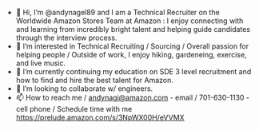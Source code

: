 - 👋 Hi, I’m @andynagel89 and I am a Technical Recruiter on the Worldwide Amazon Stores Team at Amazon : I enjoy connecting with and learning from incredibly bright talent and helping guide candidates through the interview process. 
- 👀 I’m interested in Technical Recruiting / Sourcing / Overall passion for helping people / Outside of work, I enjoy hiking, gardeneing, exercise, and live music. 
- 🌱 I’m currently continuing my education on SDE 3 level recruitment and how to find and hire the best talent for Amazon. 
- 💞️ I’m looking to collaborate w/ engineers. 
- 📫 How to reach me / andynagj@amazon.com - email / 701-630-1130 - cell phone / Schedule time with me https://prelude.amazon.com/s/3NpWX00H/eVVMX

<!---
andynagel89/andynagel89 is a ✨ special ✨ repository because its `README.md` (this file) appears on your GitHub profile.
You can click the Preview link to take a look at your changes.
--->
